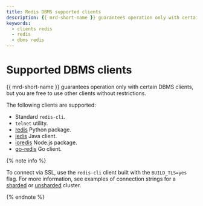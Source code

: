 ```yaml
---
title: Redis DBMS supported clients
description: {{ mrd-short-name }} guarantees operation only with certain DBMS clients, but you are free to use other clients without restrictions. The following clients are supported redis Python package, jedis Java client, ioredis Node.js package, go-redis client, telnet, redis-cli.
keywords:
  - clients redis
  - redis
  - dbms redis
---
```


# Supported DBMS clients

{{ mrd-short-name }} guarantees operation only with certain DBMS clients, but you are free to use other clients without restrictions.

The following clients are supported:
* Standard `redis-cli`.
* `telnet` utility.
* [redis](https://pypi.org/project/redis/) Python package.
* [jedis](https://mvnrepository.com/artifact/redis.clients/jedis) Java client.
* [ioredis](https://www.npmjs.com/ioredis) Node.js package.
* [go-redis](https://github.com/go-redis/redis) Go client.

{% note info %}

To connect via SSL, use the `redis-cli` client built with the `BUILD_TLS=yes` flag. For more information, see examples of connection strings for a [sharded](../operations/connect/sharded.md#bash) or [unsharded](../operations/connect/non-sharded.md#bash) cluster.

{% endnote %}
